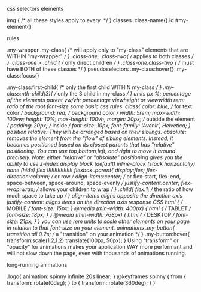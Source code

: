 css
selectors
elements

img {
    /* all these styles apply to every <img> */
}
classes .class-name{} id #my-element{}

rules

.my-wrapper .my-class{
    /* will apply only to "my-class" elements that are WITHIN "my-wrapper" */
}
.class-one, .class-two{
    /* applies to both classes */
}
.class-one > .child {
    /* only direct children */
}
.class-one.class-two {
    /* must have BOTH of these classes */
}
pseudoselectors
.my-class:hover{}
.my-class:focus{}

.my-class:first-child{
    /* only the first child WITHIN my-class */
}
.my-class:nth-child(3){
    /* only the 3 child in my-class */
}
units
px
%: percentage of the elements parent
vw/vh: percentage viewheight or viewwidth
rem: ratio of the root font-size
some basic css rules
.class{
    color: blue; /* for text color */
    background: red; /* background color */
    width: 5rem;
    max-width: 100vw;
    height: 10%;
    max-height: 100vh;
    margin: 20px; /* outside the element */
    padding: 20px; /* inside */
    font-size: 10px;
    font-family: 'Avenir', Helvetica;
}
position
relative: They will be arranged based on their siblings.
absolute: removes the element from the "flow" of sibling elements. Instead, it becomes positioned based on its closest parents that has "relative" positioning. You can use top,bottom,left, and right to move it around precisely.
Note: either "relative" or "absolute" positioning gives you the ability to use z-index
display
block (default)
inline-block (stack horizontally)
none (hide)
flex !!!!!!!!!!!!!!!!!
flexbox
.parent{
    display:flex;
    flex-direction:column; /* or row */
    align-items:center; /* or flex-start, flex-end, space-between, space-around, space-evenly */
    justify-content:center;
    flex-wrap:wrap; /* allows your children to wrap */
}
.child{
    flex:1; /* the ratio of how much space to take up */
}
align-items aligns opposite the direction axis
justify-content: aligns items on the direction axis
response CSS
html { /* MOBILE */
  font-size: 15px;
}
@media (min-width: 400px) {
  html { /* TABLET */
    font-size: 18px;
  }
}
@media (min-width: 768px) {
  html { /* DESKTOP */
    font-size: 21px;
  }
}
you can use rem units to scale other elements on your page in relation to that font-size on your <html> element.
animations
.my-button{
  transition:all 0.2s; /* a "transition" on your animation */
}
.my-button:hover{
  transform:scale(1.2,1.2) translate(100px, 50px);
}
Using "transform" or "opacity" for animations makes your application WAY more performant and will not slow down the page, even with thousands of animations running.

long-running animations

.logo{
  animation: spinny infinite 20s linear;
}
@keyframes spinny {
  from {
    transform: rotate(0deg);
  }
  to {
    transform: rotate(360deg);
  }
}